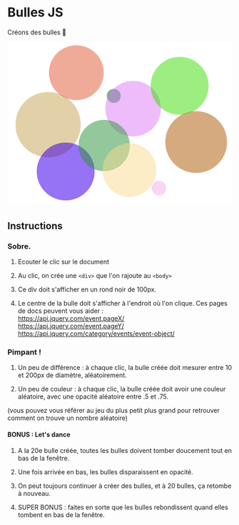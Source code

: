 # Bulles JS

Créons des bulles :balloon:

![resultat](resultat.png)

## Instructions

### Sobre.

1. Ecouter le clic sur le document

2. Au clic, on crée une `<div>` que l'on rajoute au `<body>`   

3. Ce div doit s'afficher en un rond noir de 100px.

4. Le centre de la bulle doit s'afficher à l'endroit où l'on clique.
   Ces pages de docs peuvent vous aider :    
   https://api.jquery.com/event.pageX/   
   https://api.jquery.com/event.pageY/   
   https://api.jquery.com/category/events/event-object/   


### Pimpant !

1. Un peu de différence : à chaque clic, la bulle créée doit mesurer
entre 10 et 200px de diamètre, aléatoirement.  

2. Un peu de couleur : à chaque clic, la bulle créée doit avoir une
couleur aléatoire, avec une opacité aléatoire entre .5 et .75.  

(vous pouvez vous référer au jeu du plus petit plus grand pour retrouver comment on trouve un nombre aléatoire) 


#### BONUS : Let's dance

1. A la 20e bulle créée, toutes les bulles doivent tomber doucement
tout en bas de la fenêtre.

2. Une fois arrivée en bas, les bulles disparaissent en opacité.

3. On peut toujours continuer à créer des bulles, et à 20 bulles,
ça retombe à nouveau.

4. SUPER BONUS : faites en sorte que les bulles rebondissent quand elles tombent en bas de la fenêtre.

